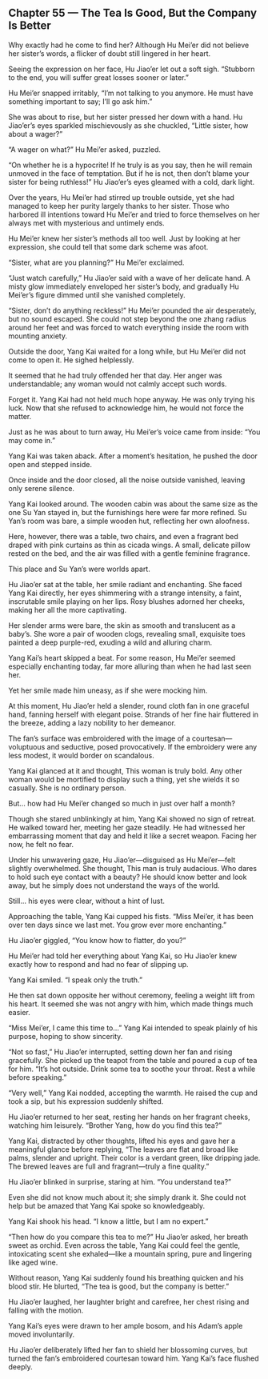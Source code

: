 ## Chapter 55 — The Tea Is Good, But the Company Is Better

Why exactly had he come to find her? Although Hu Mei’er did not believe her sister’s words, a flicker of doubt still lingered in her heart.

Seeing the expression on her face, Hu Jiao’er let out a soft sigh. “Stubborn to the end, you will suffer great losses sooner or later.”

Hu Mei’er snapped irritably, “I’m not talking to you anymore. He must have something important to say; I’ll go ask him.”

She was about to rise, but her sister pressed her down with a hand. Hu Jiao’er’s eyes sparkled mischievously as she chuckled, “Little sister, how about a wager?”

“A wager on what?” Hu Mei’er asked, puzzled.

“On whether he is a hypocrite! If he truly is as you say, then he will remain unmoved in the face of temptation. But if he is not, then don’t blame your sister for being ruthless!” Hu Jiao’er’s eyes gleamed with a cold, dark light.

Over the years, Hu Mei’er had stirred up trouble outside, yet she had managed to keep her purity largely thanks to her sister. Those who harbored ill intentions toward Hu Mei’er and tried to force themselves on her always met with mysterious and untimely ends.

Hu Mei’er knew her sister’s methods all too well. Just by looking at her expression, she could tell that some dark scheme was afoot.

“Sister, what are you planning?” Hu Mei’er exclaimed.

“Just watch carefully,” Hu Jiao’er said with a wave of her delicate hand. A misty glow immediately enveloped her sister’s body, and gradually Hu Mei’er’s figure dimmed until she vanished completely.

“Sister, don’t do anything reckless!” Hu Mei’er pounded the air desperately, but no sound escaped. She could not step beyond the one zhang radius around her feet and was forced to watch everything inside the room with mounting anxiety.

Outside the door, Yang Kai waited for a long while, but Hu Mei’er did not come to open it. He sighed helplessly.

It seemed that he had truly offended her that day. Her anger was understandable; any woman would not calmly accept such words.

Forget it. Yang Kai had not held much hope anyway. He was only trying his luck. Now that she refused to acknowledge him, he would not force the matter.

Just as he was about to turn away, Hu Mei’er’s voice came from inside: “You may come in.”

Yang Kai was taken aback. After a moment’s hesitation, he pushed the door open and stepped inside.

Once inside and the door closed, all the noise outside vanished, leaving only serene silence.

Yang Kai looked around. The wooden cabin was about the same size as the one Su Yan stayed in, but the furnishings here were far more refined. Su Yan’s room was bare, a simple wooden hut, reflecting her own aloofness.

Here, however, there was a table, two chairs, and even a fragrant bed draped with pink curtains as thin as cicada wings. A small, delicate pillow rested on the bed, and the air was filled with a gentle feminine fragrance.

This place and Su Yan’s were worlds apart.

Hu Jiao’er sat at the table, her smile radiant and enchanting. She faced Yang Kai directly, her eyes shimmering with a strange intensity, a faint, inscrutable smile playing on her lips. Rosy blushes adorned her cheeks, making her all the more captivating.

Her slender arms were bare, the skin as smooth and translucent as a baby’s. She wore a pair of wooden clogs, revealing small, exquisite toes painted a deep purple-red, exuding a wild and alluring charm.

Yang Kai’s heart skipped a beat. For some reason, Hu Mei’er seemed especially enchanting today, far more alluring than when he had last seen her.

Yet her smile made him uneasy, as if she were mocking him.

At this moment, Hu Jiao’er held a slender, round cloth fan in one graceful hand, fanning herself with elegant poise. Strands of her fine hair fluttered in the breeze, adding a lazy nobility to her demeanor.

The fan’s surface was embroidered with the image of a courtesan—voluptuous and seductive, posed provocatively. If the embroidery were any less modest, it would border on scandalous.

Yang Kai glanced at it and thought, This woman is truly bold. Any other woman would be mortified to display such a thing, yet she wields it so casually. She is no ordinary person.

But… how had Hu Mei’er changed so much in just over half a month?

Though she stared unblinkingly at him, Yang Kai showed no sign of retreat. He walked toward her, meeting her gaze steadily. He had witnessed her embarrassing moment that day and held it like a secret weapon. Facing her now, he felt no fear.

Under his unwavering gaze, Hu Jiao’er—disguised as Hu Mei’er—felt slightly overwhelmed. She thought, This man is truly audacious. Who dares to hold such eye contact with a beauty? He should know better and look away, but he simply does not understand the ways of the world.

Still… his eyes were clear, without a hint of lust.

Approaching the table, Yang Kai cupped his fists. “Miss Mei’er, it has been over ten days since we last met. You grow ever more enchanting.”

Hu Jiao’er giggled, “You know how to flatter, do you?”

Hu Mei’er had told her everything about Yang Kai, so Hu Jiao’er knew exactly how to respond and had no fear of slipping up.

Yang Kai smiled. “I speak only the truth.”

He then sat down opposite her without ceremony, feeling a weight lift from his heart. It seemed she was not angry with him, which made things much easier.

“Miss Mei’er, I came this time to…” Yang Kai intended to speak plainly of his purpose, hoping to show sincerity.

“Not so fast,” Hu Jiao’er interrupted, setting down her fan and rising gracefully. She picked up the teapot from the table and poured a cup of tea for him. “It’s hot outside. Drink some tea to soothe your throat. Rest a while before speaking.”

“Very well,” Yang Kai nodded, accepting the warmth. He raised the cup and took a sip, but his expression suddenly shifted.

Hu Jiao’er returned to her seat, resting her hands on her fragrant cheeks, watching him leisurely. “Brother Yang, how do you find this tea?”

Yang Kai, distracted by other thoughts, lifted his eyes and gave her a meaningful glance before replying, “The leaves are flat and broad like palms, slender and upright. Their color is a verdant green, like dripping jade. The brewed leaves are full and fragrant—truly a fine quality.”

Hu Jiao’er blinked in surprise, staring at him. “You understand tea?”

Even she did not know much about it; she simply drank it. She could not help but be amazed that Yang Kai spoke so knowledgeably.

Yang Kai shook his head. “I know a little, but I am no expert.”

“Then how do you compare this tea to me?” Hu Jiao’er asked, her breath sweet as orchid. Even across the table, Yang Kai could feel the gentle, intoxicating scent she exhaled—like a mountain spring, pure and lingering like aged wine.

Without reason, Yang Kai suddenly found his breathing quicken and his blood stir. He blurted, “The tea is good, but the company is better.”

Hu Jiao’er laughed, her laughter bright and carefree, her chest rising and falling with the motion.

Yang Kai’s eyes were drawn to her ample bosom, and his Adam’s apple moved involuntarily.

Hu Jiao’er deliberately lifted her fan to shield her blossoming curves, but turned the fan’s embroidered courtesan toward him. Yang Kai’s face flushed deeply.